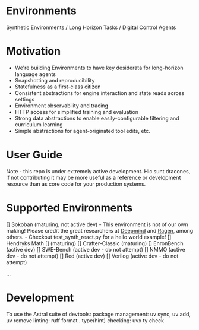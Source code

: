 # Environments
Synthetic Environments / Long Horizon Tasks / Digital Control Agents

# Motivation
- We're building Environments to have key desiderata for long-horizon language agents
- Snapshotting and reproducibility
- Statefulness as a first-class citizen
- Consistent abstractions for engine interaction and state reads across settings
- Environment observability and tracing
- HTTP access for simplified training and evaluation
- Strong data abstractions to enable easily-configurable filtering and curriculum learning
- Simple abstractions for agent-originated tool edits, etc.

# User Guide
Note - this repo is under extremely active development. Hic sunt dracones, if not contributing it may be more useful as a reference or development resource than as core code for your production systems.

# Supported Environments
[] Sokoban (maturing, not active dev)
    - This environment is not of our own making! Please credit the great researchers at [Deepmind](https://deepmind.google/discover/blog/agents-that-imagine-and-plan/) and [Ragen](https://ragen-ai.github.io), among others.
    - Checkout test_synth_react.py for a hello world example!
[] Hendryks Math [] (maturing)
[] Crafter-Classic (maturing)
[] EnronBench (active dev)
[] SWE-Bench (active dev - do not attempt)
[] NMMO (active dev - do not attempt)
[] Red (active dev)
[] Verilog (active dev - do not attempt)

...

# Development

To use the Astral suite of devtools:
package management: uv sync, uv add, uv remove
linting: ruff format .
type(hint) checking: uvx ty check


